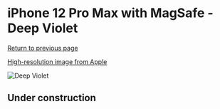 # iPhone 12 Pro Max with MagSafe - Deep Violet

[Return to previous page](/iphone_12)

[High-resolution image from Apple](https://store.storeimages.cdn-apple.com/8756/as-images.apple.com/is/MJYT3?wid=4500&hei=4500&fmt=png)

<div style="width: 500px"><img src="/almost_uncompressed/MJYT3.webp" alt="Deep Violet"></div>

## Under construction
